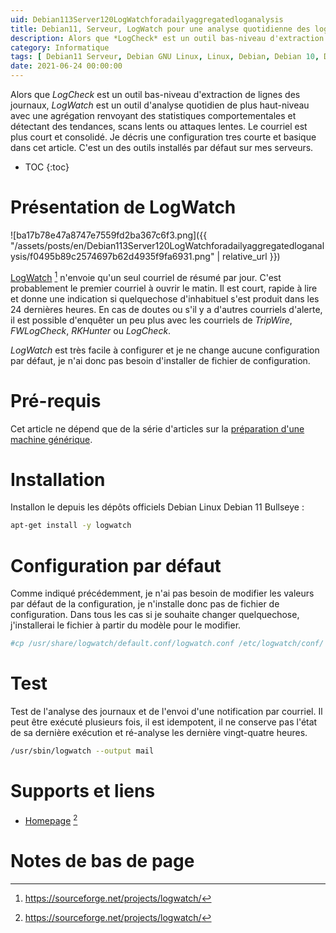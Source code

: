 ```yaml
---
uid: Debian113Server120LogWatchforadailyaggregatedloganalysis
title: Debian11, Serveur, LogWatch pour une analyse quotidienne des logs
description: Alors que *LogCheck* est un outil bas-niveau d'extraction de lignes des journaux, *LogWatch* est un outil d'analyse quotidien de plus haut-niveau avec une agrégation renvoyant des statistiques comportementales et détectant des tendances, scans lents ou attaques lentes. Le courriel est plus court et consolidé. Je décris une configuration tres courte et basique dans cet article. C'est un des outils installés par défaut sur mes serveurs.
category: Informatique
tags: [ Debian11 Serveur, Debian GNU Linux, Linux, Debian, Debian 10, Debian 11, Buster, Bullseye, Serveiur, Installation, Logwatch, Analyse agregée de logs, Résumé des Logs, Sécurité ]
date: 2021-06-24 00:00:00
---
```

Alors que *LogCheck* est un outil bas-niveau d'extraction de lignes des journaux, *LogWatch* est un outil d'analyse quotidien de plus haut-niveau avec une agrégation renvoyant des statistiques comportementales et détectant des tendances, scans lents ou attaques lentes. Le courriel est plus court et consolidé. Je décris une configuration tres courte et basique dans cet article. C'est un des outils installés par défaut sur mes serveurs.

* TOC
{:toc}

# Présentation de LogWatch

![ba17b78e47a8747e7559fd2ba367c6f3.png]({{ "/assets/posts/en/Debian113Server120LogWatchforadailyaggregatedloganalysis/f0495b89c2574697b62d4935f9fa6931.png" | relative_url }})

[LogWatch][homepage] [^1] n'envoie qu'un seul courriel de résumé par jour. C'est probablement le premier courriel à ouvrir le matin. Il est court, rapide à lire et donne une
indication si quelquechose d'inhabituel s'est produit dans les 24 dernières heures. En cas de doutes ou s'il y a d'autres courriels d'alerte, il est possible d'enquêter un
peu plus avec les courriels de *TripWire*, *FWLogCheck*, *RKHunter* ou *LogCheck*.

*LogWatch* est très facile à configurer et je ne change aucune configuration par défaut, je n'ai donc pas besoin d'installer de fichier de configuration.

# Pré-requis
Cet article ne dépend que de la série d'articles sur la [préparation d'une machine générique](/pages/fr/tags/#préparation-debian11).

# Installation
Installon le depuis les dépôts officiels Debian Linux Debian 11 Bullseye :
```bash
apt-get install -y logwatch
```

# Configuration par défaut
Comme indiqué précédemment, je n'ai pas besoin de modifier les valeurs par défaut de la configuration, je n'installe donc pas de fichier de configuration. Dans tous les cas
si je souhaite changer quelquechose, j'installerai le fichier à partir du modèle pour le modifier.
```bash
#cp /usr/share/logwatch/default.conf/logwatch.conf /etc/logwatch/conf/
```

# Test
Test de l'analyse des journaux et de l'envoi d'une notification par courriel. Il peut être exécuté plusieurs fois, il est idempotent, il ne conserve pas l'état de sa dernière
exécution et ré-analyse les dernière vingt-quatre heures.
```bash
/usr/sbin/logwatch --output mail
```

# Supports et liens

- [Homepage][homepage] [^1]

# Notes de bas de page

[homepage]: https://sourceforge.net/projects/logwatch/
[^1]: https://sourceforge.net/projects/logwatch/
